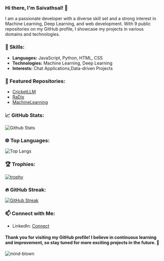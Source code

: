 ### Hi there, I'm Saivathsal! 👋

I am a passionate developer with a diverse skill set and a strong interest in Machine Learning, Deep Learning, and web development. With 9 public repositories on my GitHub profile, I showcase my projects in various domains and technologies.

### 🚀 Skills:
- **Languages:** JavaScript, Python, HTML, CSS
- **Technologies:** Machine Learning, Deep Learning
- **Interests:** Chat Applications,Data-driven Projects

### 🌟 Featured Repositories:

- [CricketLLM](https://github.com/saivathsal/CricketLLM)
- [RaDix](https://github.com/saivathsal/RaDix)
- [MachineLearning](https://github.com/saivathsal/MachineLearning)

### 📈 GitHub Stats:
![Github Stats](https://github-readme-stats.vercel.app/api?username=saivathsal)

### 🌐 Top Languages:
![Top Langs](https://github-readme-stats.vercel.app/api/top-langs/?username=saivathsal)

### 🏆 Trophies:
[![trophy](https://github-profile-trophy.vercel.app/?username=saivathsal)](https://github.com/saivathsal)

### 🔥 GitHub Streak:
[![GitHub Streak](https://streak-stats.demolab.com/?user=saivathsal)](https://git.io/streak-stats)

### 📫 Connect with Me:
- LinkedIn: [Connect](https://www.linkedin.com/in/saivathsal/)


#### Thank you for visiting my GitHub profile! I believe in continuous learning and improvement, so stay tuned for more exciting projects in the future. 🚀

![mind-blown](https://media.giphy.com/media/nGMnDqebzDcfm/giphy.gif)
